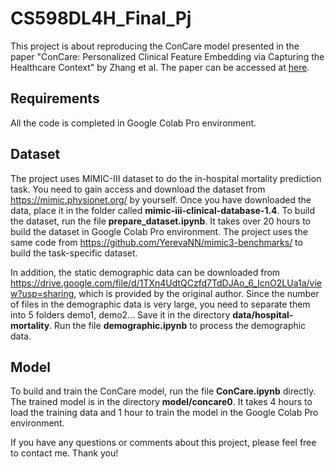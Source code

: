 # CS598DL4H_Final_Pj
This project is about reproducing the ConCare model presented in the paper "ConCare: Personalized Clinical Feature Embedding via Capturing the Healthcare Context" by Zhang et al. The paper can be accessed at [here](https://arxiv.org/abs/1911.12216).

## Requirements
All the code is completed in Google Colab Pro environment.

## Dataset
The project uses MIMIC-III dataset to do the in-hospital mortality prediction task. You need to gain access and download the dataset from https://mimic.physionet.org/ by yourself. Once you have downloaded the data, place it in the folder called **mimic-iii-clinical-database-1.4**. To build the dataset, run the file **prepare_dataset.ipynb**. It takes over 20 hours to build the dataset in Google Colab Pro environment. The project uses the same code from https://github.com/YerevaNN/mimic3-benchmarks/ to build the task-specific dataset.

In addition, the static demographic data can be downloaded from https://drive.google.com/file/d/1TXn4UdtQCzfd7TdDJAo_6_IcnO2LUa1a/view?usp=sharing, which is provided by the original author. Since the number of files in the demographic data is very large, you need to separate them into 5 folders demo1, demo2... Save it in the directory **data/hospital-mortality**. Run the file **demographic.ipynb** to process the demographic data.

## Model
To build and train the ConCare model, run the file **ConCare.ipynb** directly. The trained model is in the directory **model/concare0**. It takes 4 hours to load the training data and 1 hour to train the model in the Google Colab Pro environment.

If you have any questions or comments about this project, please feel free to contact me. Thank you!
